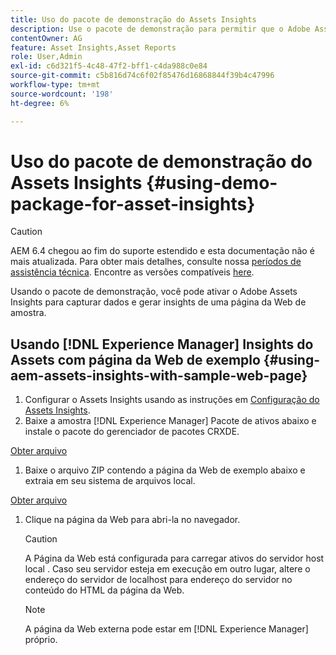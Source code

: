 ```yaml
---
title: Uso do pacote de demonstração do Assets Insights
description: Use o pacote de demonstração para permitir que o Adobe Assets Insights capture dados de e gere insights para uma página da Web.
contentOwner: AG
feature: Asset Insights,Asset Reports
role: User,Admin
exl-id: c6d321f5-4c48-47f2-bff1-c4da988c0e84
source-git-commit: c5b816d74c6f02f85476d16868844f39b4c47996
workflow-type: tm+mt
source-wordcount: '198'
ht-degree: 6%

---
```


# Uso do pacote de demonstração do Assets Insights {#using-demo-package-for-asset-insights}

>[!CAUTION]
>
>AEM 6.4 chegou ao fim do suporte estendido e esta documentação não é mais atualizada. Para obter mais detalhes, consulte nossa [períodos de assistência técnica](https://helpx.adobe.com/br/support/programs/eol-matrix.html). Encontre as versões compatíveis [here](https://experienceleague.adobe.com/docs/).

Usando o pacote de demonstração, você pode ativar o Adobe Assets Insights para capturar dados e gerar insights de uma página da Web de amostra.

## Usando [!DNL Experience Manager] Insights do Assets com página da Web de exemplo  {#using-aem-assets-insights-with-sample-web-page}

1. Configurar o Assets Insights usando as instruções em [Configuração do Assets Insights](touch-ui-configuring-asset-insights.md).
1. Baixe a amostra [!DNL Experience Manager] Pacote de ativos abaixo e instale o pacote do gerenciador de pacotes CRXDE.

[Obter arquivo](assets/insightsdemo.zip)

1. Baixe o arquivo ZIP contendo a página da Web de exemplo abaixo e extraia em seu sistema de arquivos local.

[Obter arquivo](assets/demosite.zip)

1. Clique na página da Web para abri-la no navegador.

   >[!CAUTION]
   >
   >A Página da Web está configurada para carregar ativos do servidor host local . Caso seu servidor esteja em execução em outro lugar, altere o endereço do servidor de localhost para endereço do servidor no conteúdo do HTML da página da Web.

   >[!NOTE]
   >
   >A página da Web externa pode estar em [!DNL Experience Manager] próprio.
